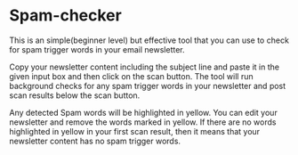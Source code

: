 # Spam-checker
This is an simple(beginner level) but effective tool that you can use to check for spam trigger words in your email newsletter. 

Copy your newsletter content including the subject line and paste it in the given input box and then click on the scan button. The tool will run background checks for any spam trigger words in your newsletter and post scan results below the scan button.  

Any detected Spam words will be highlighted in yellow. You can edit your newsletter and remove the words marked in yellow. If there are no words highlighted in yellow in your first scan result, then it means that your newsletter content has no spam trigger words.
